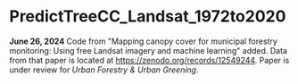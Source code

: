 # PredictTreeCC_Landsat_1972to2020

**June 26, 2024**
Code from "Mapping canopy cover for municipal forestry monitoring: Using free Landsat imagery and machine learning" added. Data from that paper is located at https://zenodo.org/records/12549244. Paper is under review for _Urban Forestry & Urban Greening_. 
